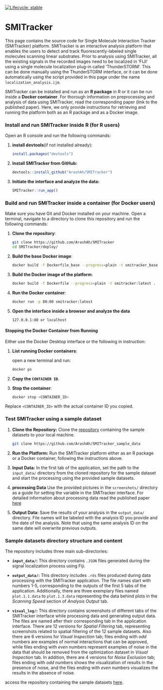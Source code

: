 <!-- badges: start -->

[![Lifecycle: stable](https://img.shields.io/badge/lifecycle-stable-brightgreen.svg)](https://lifecycle.r-lib.org/articles/stages.html#stable)

<!-- badges: end -->

# SMITracker


This page contains the source code for Single Molecule Interaction Tracker (SMITracker) platform. SMITracker is an interactive analysis platform that enables the users to detect and track fluorescently-labeled single molecules scanning linear substrates. Prior to analysis using SMITracker, all the existing signals in the recorded images need to be localized in ‘FIJI’ using a single molecule localization plug-in called ‘ThunderSTORM’. This can be done manually using the ThunderSTORM interface, or it can be done automatically using the script provided in this page under the name `localization_analysis.ijm`.

SMITracker can be installed and run as an **R package** in R or it can be run inside a **Docker container**. For thorough information on preprocessing and analysis of data using SMITracker, read the corresponding paper (link to the published paper). Here, we only provide instructions for retrieving and running the platform both as an R package and as a Docker image.

### Install and run SMITracker inside R (for R users)

Open an R console and run the following commands: 

1. **install devtools**(if not installed already):

      ``` r
      install.packages("devtools")
      
      ```
2. **Install SMITracker from GitHub:** 

      ``` r
      devtools::install_github("ArashAh/SMITracker")
      
      ```
3. **Initiate the interface and analyze the data:**


    ``` r
    SMITracker::run_app()
    
    ```

### Build and run SMITracker inside a container (for Docker users)

Make sure you have Git and Docker installed on your machine. Open a terminal, 
navigate to a directory to clone this repository and run the following commands: 

1. **Clone the repository**:

    ```sh
    git clone https://github.com/ArashAh/SMITracker
    cd SMITracker/deploy/
    ```

2. **Build the base Docker image**:

    ```sh
    docker build -f Dockerfile_base --progress=plain -t smitracker_base .
    ```

3. **Build the Docker image of the platform**:

    ```sh
    docker build -f Dockerfile --progress=plain -t smitracker:latest .
    ```

4. **Run the Docker container**:

    ```sh
    docker run -p 80:80 smitracker:latest
    ```

5. **Open the interface inside a browser and analyze the data**

    ```link
    127.0.0.1:80 or localhost 
    ```


#### Stopping the Docker Container from Running

Either use the Docker Desktop interface or the following in instruction:

1. **List running Docker containers**:

    open a new terminal and run: 

    ```sh
    docker ps
    ```

2. **Copy the `CONTAINER ID`**.

3. **Stop the container**:

    ```sh
    docker stop <CONTAINER_ID>
    ```

Replace `<CONTAINER_ID>` with the actual container ID you copied.


### Test SMITracker using a sample dataset 


1. **Clone the Repository:** 
   Clone the  [repository](https://github.com/ArashAh/SMITracker_sample_data) containing the sample datasets to your local machine.
   ```sh
   git clone https://github.com/ArashAh/SMITracker_sample_data
   ```
   
2. **Run the Platform:** 
   Run the SMITracker platform either as an R package or a Docker container, following the instructions above. 
   
3. **Input Data:**
   In the first tab of the application, set the path to the `input_data/` directory from the cloned repository for the sample dataset and start the processing using the provided sample datasets.
   
4. **processing Data** 
   Use the provided pictures in the `screenshots/` directory as a guide for setting the variable in the SMITracker interface. For detailed information about processing data read the published paper [here](https://github.com/ArashAh/SMITracker)

5. **Output Data:** 
   Save the results of your analysis in the `output_data/` directory. File names will be labeled with the analysis ID you provide and the date of the analysis. Note that using the same analysis ID on the same date will overwrite previous outputs.


### Sample datasets directory structure and content

The repository includes three main sub-directories:

- **`input_data/`:** This directory contains `.JSON` files generated during the signal localization process using Fiji.

- **`output_data/`:** This directory includes `.rds` files produced during data processing with the SMITracker application. The file names start with numbers 1-5, corresponding to the outputs of the first 5 tabs of the application. Additionally, there are three exemplary files named `plot.1.1.data` to `plot.1.3.data` representing the data behind plots in the *Scanning Speed* section of *Analysis Output* tab.

- **`visual_log/`:** This directory contains screenshots of different tabs of the SMITracker interface while processing data and generating output data. The files are named after their corresponding tab in the application interface. There are 12 versions for *Spatial Filtering* tab, representing screenshots related to spatial filtering of the 12 sample datasets. Also there are 6 versions for *Visual Inspection* tab; files ending with *odd* numbers are examples of normal interactions that can be approved, while files ending with *even* numbers represent examples of noise in the data that should be removed from the optimization dataset in *Visual Inspection* tab. In addition, there are 4 versions for *Noise Exclusion* tab; files ending with *odd* numbers shows the visualization of results in the presence of noise, and the files ending with *even* numbers visualizes the results in the absence of noise.

access the repository containing the sample datasets [here](https://github.com/ArashAh/SMITracker_sample_data).
